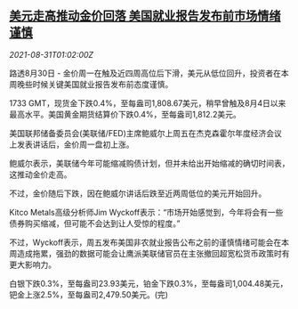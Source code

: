 <!--1630373462000-->
[美元走高推动金价回落 美国就业报告发布前市场情绪谨慎](https://cn.reuters.com/article/precious-metals-0830-mon-idCNKBS2FW028)
------

<div><i>2021-08-31T01:02:00Z</i></div><p>路透8月30日 - 金价周一在触及近四周高位后下滑，美元从低位回升，投资者在本周晚些时候关键美国就业报告发布前态度谨慎。</p><p>1733 GMT，现货金下跌0.4%，至每盎司1,808.67美元，稍早曾触及8月4日以来最高水平。美国黄金期货结算价下跌0.4%，至每盎司1,812.2美元。</p><p>美国联邦储备委员会(美联储/FED)主席鲍威尔上周五在杰克森霍尔年度经济会议上发表讲话后，金价周一盘初上涨。</p><p>鲍威尔表示，美联储今年可能缩减购债计划，但并未给出开始缩减的确切时间表，这推动金价走高。</p><p>不过，金价随后下跌，因在鲍威尔讲话后跌至近两周低位的美元开始回升。</p><p>Kitco Metals高级分析师Jim Wyckoff表示：“市场开始感觉到，今年将会有一些债券购买缩减，但可能不会达到让人受惊的程度。”</p><p>不过，Wyckoff表示，周五发布美国非农就业报告公布之前的谨慎情绪可能会在本周造成拖累，强劲的数据可能会让鹰派美联储官员在主张撤回超宽松货币政策时有更大影响力。</p><p>白银下跌0.3%，至每盎司23.93美元，铂金下跌0.3%，至每盎司1,004.48美元，钯金上涨2.5%，至每盎司2,479.50美元。(完)</p>
